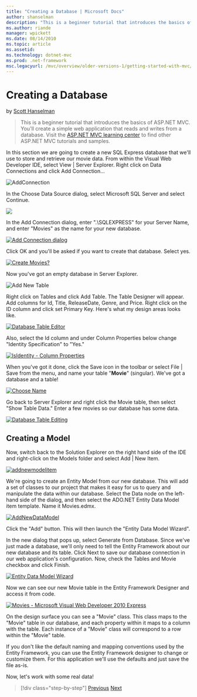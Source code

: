 ```yaml
---
title: "Creating a Database | Microsoft Docs"
author: shanselman
description: "This is a beginner tutorial that introduces the basics of ASP.NET MVC. You’ll create a simple web application that reads and writes from a database."
ms.author: riande
manager: wpickett
ms.date: 08/14/2010
ms.topic: article
ms.assetid: 
ms.technology: dotnet-mvc
ms.prod: .net-framework
msc.legacyurl: /mvc/overview/older-versions-1/getting-started-with-mvc/getting-started-with-mvc-part4
---
```

Creating a Database
====================
by [Scott Hanselman](https://github.com/shanselman)

> This is a beginner tutorial that introduces the basics of ASP.NET MVC. You'll create a simple web application that reads and writes from a database. Visit the [ASP.NET MVC learning center](../../../index.md) to find other ASP.NET MVC tutorials and samples.


In this section we are going to create a new SQL Express database that we'll use to store and retrieve our movie data. From within the Visual Web Developer IDE, select View | Server Explorer. Right click on Data Connections and click Add Connection...

![AddConnection](getting-started-with-mvc-part4/_static/image1.png)

In the Choose Data Source dialog, select Microsoft SQL Server and select Continue.

![](getting-started-with-mvc-part4/_static/image2.png)

In the Add Connection dialog, enter ".\SQLEXPRESS" for your Server Name, and enter "Movies" as the name for your new database.

[![Add Connection dialog](getting-started-with-mvc-part4/_static/image4.png)](getting-started-with-mvc-part4/_static/image3.png)

Click OK and you'll be asked if you want to create that database. Select yes.

[![Create Movies?](getting-started-with-mvc-part4/_static/image6.png)](getting-started-with-mvc-part4/_static/image5.png)

Now you've got an empty database in Server Explorer.

![Add New Table](getting-started-with-mvc-part4/_static/image7.png)

Right click on Tables and click Add Table. The Table Designer will appear. Add columns for Id, Title, ReleaseDate, Genre, and Price. Right click on the ID column and click set Primary Key. Here's what my design areas looks like.

[![Database Table Editor](getting-started-with-mvc-part4/_static/image9.png)](getting-started-with-mvc-part4/_static/image8.png)

Also, select the Id column and under Column Properties below change "Identity Specification" to "Yes."

[![IsIdentity - Column Properties](getting-started-with-mvc-part4/_static/image11.png)](getting-started-with-mvc-part4/_static/image10.png)

When you've got it done, click the Save icon in the toolbar or select File | Save from the menu, and name your table "**Movie**" (singular). We've got a database and a table!

[![Choose Name](getting-started-with-mvc-part4/_static/image13.png)](getting-started-with-mvc-part4/_static/image12.png)

Go back to Server Explorer and right click the Movie table, then select "Show Table Data." Enter a few movies so our database has some data.

[![Database Table Editing](getting-started-with-mvc-part4/_static/image15.png)](getting-started-with-mvc-part4/_static/image14.png)

## Creating a Model

Now, switch back to the Solution Explorer on the right hand side of the IDE and right-click on the Models folder and select Add | New Item.

[![addnewmodelitem](getting-started-with-mvc-part4/_static/image17.png)](getting-started-with-mvc-part4/_static/image16.png)

We're going to create an Entity Model from our new database. This will add a set of classes to our project that makes it easy for us to query and manipulate the data within our database. Select the Data node on the left-hand side of the dialog, and then select the ADO.NET Entity Data Model item template. Name it Movies.edmx.

[![AddNewDataModel](getting-started-with-mvc-part4/_static/image19.png)](getting-started-with-mvc-part4/_static/image18.png)

Click the "Add" button. This will then launch the "Entity Data Model Wizard".

In the new dialog that pops up, select Generate from Database. Since we've just made a database, we'll only need to tell the Entity Framework about our new database and its table. Click Next to save our database connection in our web application's configuration. Now, check the Tables and Movie checkbox and click Finish.

[![Entity Data Model Wizard](getting-started-with-mvc-part4/_static/image21.png)](getting-started-with-mvc-part4/_static/image20.png)

Now we can see our new Movie table in the Entity Framework Designer and access it from code.

[![Movies - Microsoft Visual Web Developer 2010 Express](getting-started-with-mvc-part4/_static/image23.png)](getting-started-with-mvc-part4/_static/image22.png)

On the design surface you can see a "Movie" class. This class maps to the "Movie" table in our database, and each property within it maps to a column with the table. Each instance of a "Movie" class will correspond to a row within the "Movie" table.

If you don't like the default naming and mapping conventions used by the Entity Framework, you can use the Entity Framework designer to change or customize them. For this application we'll use the defaults and just save the file as-is.

Now, let's work with some real data!

>[!div class="step-by-step"]
[Previous](getting-started-with-mvc-part3.md)
[Next](getting-started-with-mvc-part5.md)